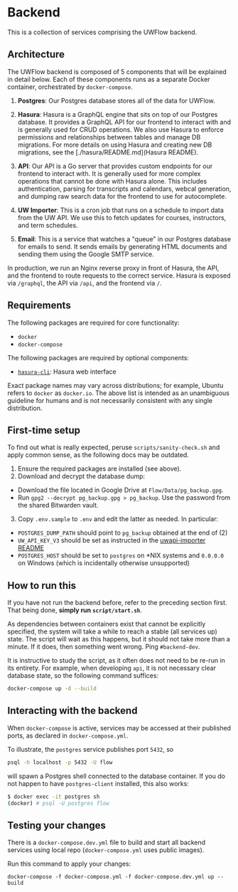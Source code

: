 # Backend

This is a collection of services comprising the UWFlow backend.

## Architecture

The UWFlow backend is composed of 5 components that will be explained in detail below.
Each of these components runs as a separate Docker container, orchestrated by `docker-compose`.

1. **Postgres**: Our Postgres database stores all of the data for UWFlow.

2. **Hasura**: Hasura is a GraphQL engine that sits on top of our Postgres database.
  It provides a GraphQL API for our frontend to interact with and is generally used for CRUD operations.
  We also use Hasura to enforce permissions and relationships between tables and manage DB migrations.
  For more details on using Hasura and creating new DB migrations, see the [./hasura/README.md](Hasura README).

3. **API**: Our API is a Go server that provides custom endpoints for our frontend to interact with.
  It is generally used for more complex operations that cannot be done with Hasura alone.
  This includes authentication, parsing for transcripts and calendars, webcal generation,
  and dumping raw search data for the frontend to use for autocomplete.

4. **UW Importer**: This is a cron job that runs on a schedule to import data from the UW API.
  We use this to fetch updates for courses, instructors, and term schedules.

5. **Email**: This is a service that watches a "queue" in our Postgres database for emails to send.
  It sends emails by generating HTML documents and sending them using the Google SMTP service.

In production, we run an Nginx reverse proxy in front of Hasura, the API, and the frontend
to route requests to the correct service. Hasura is exposed via `/graphql`, the API via `/api`,
and the frontend via `/`.

## Requirements

The following packages are required for core functionality:

- `docker`
- `docker-compose`

The following packages are required by optional components:

- [`hasura-cli`](https://hasura.io/docs/latest/hasura-cli/install-hasura-cli/#install): Hasura web interface

Exact package names may vary across distributions;
for example, Ubuntu refers to `docker` as `docker.io`.
The above list is intended as an unambiguous guideline for humans
and is not necessarily consistent with any single distribution.

## First-time setup

To find out what is really expected, peruse `scripts/sanity-check.sh`
and apply common sense, as the following docs may be outdated.

1. Ensure the required packages are installed (see above).
2. Download and decrypt the database dump:
  - Download the file located in Google Drive at `Flow/Data/pg_backup.gpg`.
  - Run `gpg2 --decrypt pg_backup.gpg > pg_backup`.
    Use the password from the shared Bitwarden vault.
3. Copy `.env.sample` to `.env` and edit the latter as needed. In particular:
  - `POSTGRES_DUMP_PATH` should point to `pg_backup` obtained at the end of (2)
  - `UW_API_KEY_V3` should be set as instructed in the
    [uwapi-importer README](uwapi-importer/README.md)
  - `POSTGRES_HOST` should be set to `postgres` on \*NIX systems
    and `0.0.0.0` on Windows (which is incidentally otherwise unsupported)

## How to run this

If you have not run the backend before, refer to the preceding section first.
That being done, **simply run `script/start.sh`**.

As dependencies between containers exist that cannot be explicitly specified,
the system will take a while to reach a stable (all services up) state.
The script will wait as this happens, but it should not take more than a minute.
If it does, then something went wrong. Ping `#backend-dev`.

It is instructive to study the script, as it often does not need to be re-run
in its entirety. For example, when developing `api`, it is
not necessary clear database state, so the following command suffices:
```sh
docker-compose up -d --build
```

## Interacting with the backend

When `docker-compose` is active, services may be accessed
at their published ports, as declared in `docker-compose.yml`.

To illustrate, the `postgres` service publishes port `5432`, so
```sh
psql -h localhost -p 5432 -U flow
```
will spawn a Postgres shell connected to the database container.
If you do not happen to have `postgres-client` installed, this also works:
```sh
$ docker exec -it postgres sh
(docker) # psql -U postgres flow 
```

## Testing your changes 
There is a `docker-compose.dev.yml` file to build and start all backend services using local repo (`docker-compose.yml` uses public images). 

Run this command to apply your changes: 

```
docker-compose -f docker-compose.yml -f docker-compose.dev.yml up --build
```

